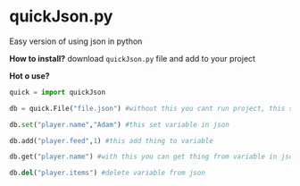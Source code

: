 # quickJson.py
Easy version of using json in python

**How to install?**
download `quickJson.py` file and add to your project

**Hot o use?**
```py
quick = import quickJson

db = quick.File("file.json") #without this you cant run project, this set file to edit

db.set("player.name","Adam") #this set variable in json

db.add("player.feed",1) #this add thing to variable

db.get("player.name") #with this you can get thing from variable in json

db.del("player.items") #delete variable from json
